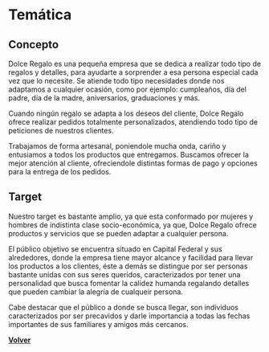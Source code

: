 # Temática

## Concepto
Dolce Regalo es una pequeña empresa que se dedica a realizar todo tipo de regalos y detalles, para ayudarte a sorprender a esa persona especial cada vez que lo necesite. Se atiende todo tipo necesidades donde nos adaptamos a cualquier ocasión, como por ejemplo: cumpleaños, día del padre, día de la madre, aniversarios, graduaciones y más.

Cuando ningún regalo se adapta a los deseos del cliente, Dolce Regalo ofrece realizar pedidos totalmente personalizados, atendiendo todo tipo de peticiones de nuestros clientes.

Trabajamos de forma artesanal, poniendole mucha onda, cariño y entusiamos a todos los productos que entregamos. Buscamos ofrecer la mejor atención al cliente, ofreciendole distintas formas de pago y opciones para la entrega de los pedidos.


## Target
Nuestro target es bastante amplio, ya que esta conformado por mujeres y hombres de indistinta clase socio-económica, ya que, Dolce Regalo ofrece productos y servicios que se pueden adaptar a cualquier persona.

El público objetivo se encuentra situado en Capital Federal y sus alrededores, donde la empresa tiene mayor alcance y facilidad para llevar los productos a los clientes, éste a demás se distingue por ser personas bastante unidas con sus seres queridos, caracterizados por tener una personalidad que busca fomentar la calidez humanda regalando detalles que pueden cambiar la alegría de cualqueir persona.

Cabe destacar que el público a donde se busca llegar, son individuos caracterizados por ser precavidos y darle importancia a todas las fechas importantes de sus familiares y amigos más cercanos. 

[**Volver**](../README.md)